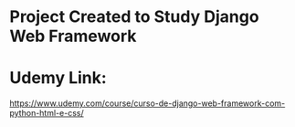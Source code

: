 # Project Created to Study Django Web Framework

# Udemy Link:
https://www.udemy.com/course/curso-de-django-web-framework-com-python-html-e-css/
